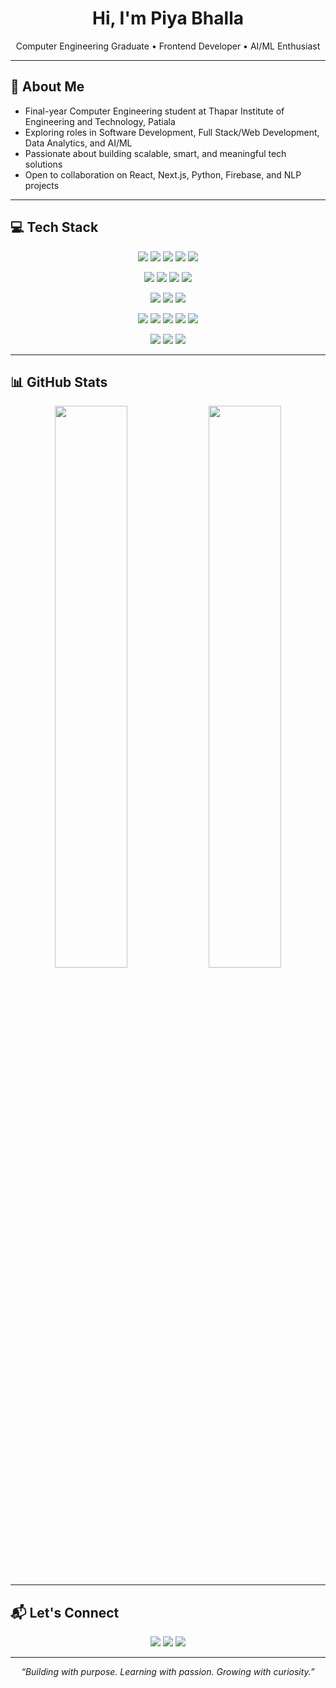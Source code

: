 <h1 align="center">Hi, I'm Piya Bhalla</h1>

<p align="center">
Computer Engineering Graduate • Frontend Developer • AI/ML Enthusiast  
</p>

---

## 🚀 About Me

- Final-year Computer Engineering student at Thapar Institute of Engineering and Technology, Patiala  
- Exploring roles in Software Development, Full Stack/Web Development, Data Analytics, and AI/ML  
- Passionate about building scalable, smart, and meaningful tech solutions  
- Open to collaboration on React, Next.js, Python, Firebase, and NLP projects  

---

## 💻 Tech Stack

<p align="center">
  <img src="https://img.shields.io/badge/C-00599C?style=for-the-badge&logo=c&logoColor=white" />
  <img src="https://img.shields.io/badge/C++-00599C?style=for-the-badge&logo=c%2B%2B&logoColor=white" />
  <img src="https://img.shields.io/badge/Python-FFD43B?style=for-the-badge&logo=python&logoColor=blue" />
  <img src="https://img.shields.io/badge/SQL-336791?style=for-the-badge&logo=mysql&logoColor=white" />
  <img src="https://img.shields.io/badge/JavaScript-F7DF1E?style=for-the-badge&logo=javascript&logoColor=black" />
</p>

<p align="center">
  <img src="https://img.shields.io/badge/React-20232A?style=for-the-badge&logo=react&logoColor=61DAFB" />
  <img src="https://img.shields.io/badge/Next.js-000000?style=for-the-badge&logo=next.js&logoColor=white" />
  <img src="https://img.shields.io/badge/Firebase-ffca28?style=for-the-badge&logo=firebase&logoColor=black" />
  <img src="https://img.shields.io/badge/Cloudinary-3448C5?style=for-the-badge&logo=cloudinary&logoColor=white" />
</p>

<p align="center">
  <img src="https://img.shields.io/badge/TensorFlow-FF6F00?style=for-the-badge&logo=tensorflow&logoColor=white" />
  <img src="https://img.shields.io/badge/Scikit--Learn-F7931E?style=for-the-badge&logo=scikit-learn&logoColor=white" />
  <img src="https://img.shields.io/badge/OpenCV-5C3EE8?style=for-the-badge&logo=opencv&logoColor=white" />
</p>

<p align="center">
  <img src="https://img.shields.io/badge/Pandas-150458?style=for-the-badge&logo=pandas&logoColor=white" />
  <img src="https://img.shields.io/badge/NumPy-013243?style=for-the-badge&logo=numpy&logoColor=white" />
  <img src="https://img.shields.io/badge/Matplotlib-11557C?style=for-the-badge&logo=plotly&logoColor=white" />
  <img src="https://img.shields.io/badge/NLTK-9C8ADE?style=for-the-badge&logo=python&logoColor=white" />
  <img src="https://img.shields.io/badge/Mediapipe-FF6F00?style=for-the-badge&logo=mediapipe&logoColor=white" />
</p>

<p align="center">
  <img src="https://img.shields.io/badge/Git-F05032?style=for-the-badge&logo=git&logoColor=white" />
  <img src="https://img.shields.io/badge/GitHub-181717?style=for-the-badge&logo=github&logoColor=white" />
  <img src="https://img.shields.io/badge/VS_Code-007ACC?style=for-the-badge&logo=visual%20studio%20code&logoColor=white" />
</p>

---

## 📊 GitHub Stats

<p align="center">
  <img src="https://github-readme-stats.vercel.app/api?username=piyabhalla&show_icons=true&theme=radical" width="48%" />
  <img src="https://github-readme-stats.vercel.app/api/top-langs/?username=piyabhalla&layout=compact&theme=tokyonight" width="48%" />
</p>

---

## 📬 Let's Connect

<p align="center">
  <a href="mailto:piyabhalla000@gmail.com"><img src="https://img.shields.io/badge/Gmail-EA4335?style=for-the-badge&logo=gmail&logoColor=white" /></a>
  <a href="https://www.linkedin.com/in/piya-bhalla-b67903336"><img src="https://img.shields.io/badge/LinkedIn-0A66C2?style=for-the-badge&logo=linkedin&logoColor=white" /></a>
  <a href="https://github.com/piyabhalla"><img src="https://img.shields.io/badge/GitHub-333333?style=for-the-badge&logo=github&logoColor=white" /></a>
</p>

---

<p align="center">
<em>“Building with purpose. Learning with passion. Growing with curiosity.”</em>  
</p>
